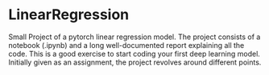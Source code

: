 # LinearRegression
Small Project of a pytorch linear regression model. The project consists of a notebook (.ipynb) and a long well-documented report explaining all the code. This is a good exercise to start coding your first deep learning model. Initially given as an assignment, the project revolves around different points.
